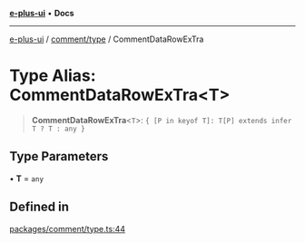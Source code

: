 [**e-plus-ui**](../../../README.md) • **Docs**

***

[e-plus-ui](../../../modules.md) / [comment/type](../README.md) / CommentDataRowExTra

# Type Alias: CommentDataRowExTra\<T\>

> **CommentDataRowExTra**\<`T`\>: `{ [P in keyof T]: T[P] extends infer T ? T : any }`

## Type Parameters

• **T** = `any`

## Defined in

[packages/comment/type.ts:44](https://github.com/c-eqian/e-plus-ui/blob/9afe3efca84f90347511649ce68bd1a732377c38/packages/comment/type.ts#L44)
